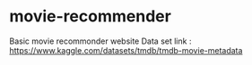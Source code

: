 # movie-recommender
Basic movie recommonder website
Data set link : https://www.kaggle.com/datasets/tmdb/tmdb-movie-metadata
